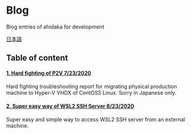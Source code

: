 # Blog
Blog entries of ahidaka for development

[日本語](README-ja.md)

## Table of content

#### [1. Hard fighting of P2V 7/23/2020](Hard_fighting_of_P2V.md)
Hard fighting troubleshooting report for migrating physical production machine to Hyper-V VHDX of CentOS5 Linux. Sorry in Japanese only.

#### [2. Super easy way of WSL2 SSH Server 8/23/2020](Super_easy_way_of_WSL2_SSL_Server.md)
Super easy and simple way to access WSL2 SSH server from an external machine.
